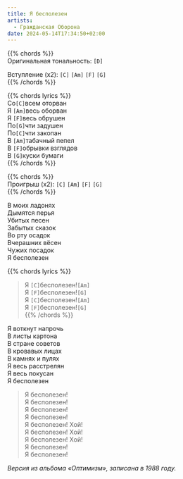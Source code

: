 ```yaml
---
title: Я бесполезен
artists: 
  - Гражданская Оборона
date: 2024-05-14T17:34:50+02:00
---
```


{{% chords %}}  
Оригинальная тональность: `[D]`  
  
Вступление (х2): `[C]` `[Am]` `[F]` `[G]`  
{{% /chords %}}

{{% chords lyrics %}}  
Со`[C]`всем оторван  
Я `[Am]`весь оборван  
Я `[F]`весь обрушен  
По`[G]`чти задушен  
По`[C]`чти закопан  
В `[Am]`табачный пепел  
В `[F]`обрывки взглядов  
В `[G]`куски бумаги  
{{% /chords %}}  

{{% chords %}}  
Проигрыш (x2): `[C]` `[Am]` `[F]` `[G]`  
{{% /chords %}}  

В моих ладонях  
Дымятся перья  
Убитых песен  
Забытых сказок  
Во рту осадок  
Вчерашних вёсен  
Чужих посадок  
Я бесполезен  

{{% chords lyrics %}}  
>Я `[C]`бесполезен!`[Am]`  
Я `[F]`бесполезен!`[G]`  
Я `[C]`бесполезен!`[Am]`  
Я `[F]`бесполезен!`[G]`  
{{% /chords %}}  

Я воткнут напрочь  
В листы картона  
В стране советов  
В кровавых лицах  
В камнях и пулях  
Я весь расстрелян  
Я весь покусан  
Я бесполезен  

>Я бесполезен!  
Я бесполезен!  
Я бесполезен!  
Я бесполезен!  
Я бесполезен! Хой!  
Я бесполезен! Хой!  
Я бесполезен! Хой!  
Я бесполезен!  
Я бесполезен!  

_Версия из альбома «Оптимизм», записана в 1988 году._
